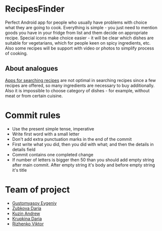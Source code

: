 # RecipesFinder
Perfect Android app for people who usually have problems with choice what they are going to cook.
Everything is simple - you just need to mention goods you have in your fridge from list and them decide on appropriate recipe. 
Special icons make choice easier - it will be clear which dishes are suitable for vegetarians, which for people keen on spicy ingredients, etc.
Also some recipes will be support with video or photos to simplify process of cooking.

## About analogues
[Apps for searching recipes](https://play.google.com/store/apps/details?id=com.ggl.jr.cookbooksearchbyingredients&showAllReviews=true)
are not optimal in searching recipes since a few recipes are offered, so many ingredients are necessary to buy additionally.
Also it is impossible to choose category of dishes - for example, without meat or from certain cuisine.




# Commit rules
* Use the present simple tense, imperative
* Write first word with a small letter
* Don't add extra punctuation marks in the end of the commit
* First write what you did, then you did with what; and then the details in details field
* Commit contains one completed change
* If number of letters is bigger then 50 than you should add empty string after main commit. After empty string it's body and before empty string it's title

# Team of project
- [Gustomyasov Evgeniy](https://github.com/YudzhinNSK)
- [Zubkova Daria](https://github.com/DariaZubkova)
- [Kuzin Andrew](https://github.com/Kexon5)
- [Krupkina Daria](https://github.com/DariaKrup)
- [Rizhenko Viktor](https://github.com/WiillyWonka)
